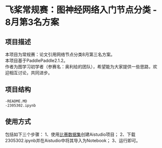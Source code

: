 # 飞桨常规赛：图神经网络入门节点分类 - 8月第3名方案

## 项目描述
本项目为常规赛：论文引用网络节点分类8月第三名方案。
</br>本项目基于PaddlePaddle2.1.2。
</br>作者为图学习初学者（参赛名：奥利给的团队），希望能为大家提供一些思路，欢迎相互讨论，共同进步。

## 项目结构
```
-README.MD
-2305302.ipynb
```
## 使用方式
包括如下三个步骤：
  1、使用[比赛数据集](https://aistudio.baidu.com/aistudio/datasetdetail/61620)创建Aistudio项目；
  2、下载2305302.ipynb并在Aistudio中将其导入为Notebook；
  3、运行即可。
